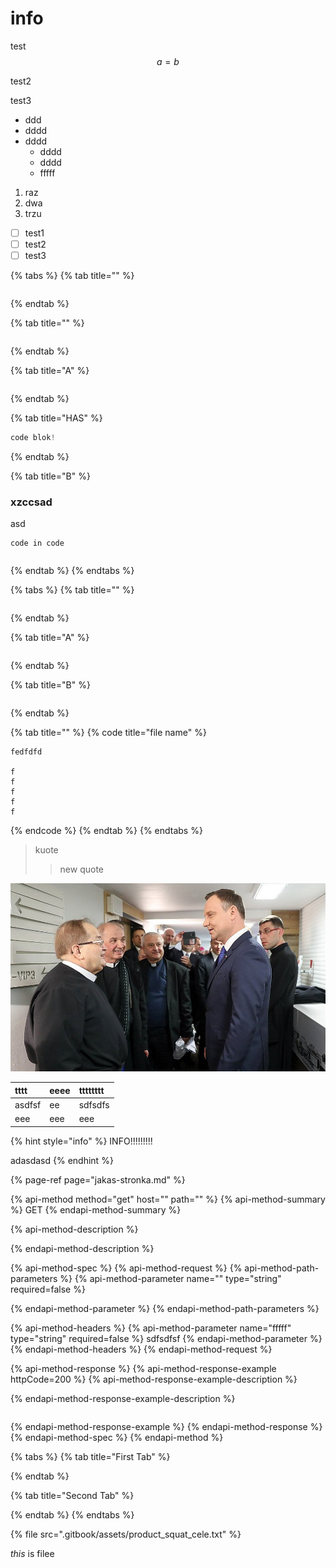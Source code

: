 # info

test $$a = b$$ 

test2

test3

* ddd
* dddd
* dddd
  * dddd
  * dddd
  * fffff

1. raz
2. dwa
3. trzu

* [ ] test1
* [ ] test2
* [ ] test3

{% tabs %}
{% tab title="" %}
```

```
{% endtab %}

{% tab title="" %}
```

```
{% endtab %}

{% tab title="A" %}
```

```
{% endtab %}

{% tab title="HAS" %}
```haskell
code blok!
```
{% endtab %}

{% tab title="B" %}
### xzccsad



asd

```text
code in code
```



```

```
{% endtab %}
{% endtabs %}

{% tabs %}
{% tab title="" %}
```

```
{% endtab %}

{% tab title="A" %}
```text

```
{% endtab %}

{% tab title="B" %}
```

```
{% endtab %}

{% tab title="" %}
{% code title="file name" %}
```
fedfdfd

f
f
f
f
f
```
{% endcode %}
{% endtab %}
{% endtabs %}

> kuote
>
> > new quote

![](.gitbook/assets/z21069195ih-tadeusz-rydzyk-i-andrzej-duda.jpg)

| tttt | eeee | tttttttt |
| :--- | :--- | :--- |
| asdfsf | ee | sdfsdfs |
| eee | eee | eee |

{% hint style="info" %}
INFO!!!!!!!!!

adasdasd
{% endhint %}

{% page-ref page="jakas-stronka.md" %}

{% api-method method="get" host="" path="" %}
{% api-method-summary %}
GET
{% endapi-method-summary %}

{% api-method-description %}

{% endapi-method-description %}

{% api-method-spec %}
{% api-method-request %}
{% api-method-path-parameters %}
{% api-method-parameter name="" type="string" required=false %}

{% endapi-method-parameter %}
{% endapi-method-path-parameters %}

{% api-method-headers %}
{% api-method-parameter name="fffff" type="string" required=false %}
sdfsdfsf
{% endapi-method-parameter %}
{% endapi-method-headers %}
{% endapi-method-request %}

{% api-method-response %}
{% api-method-response-example httpCode=200 %}
{% api-method-response-example-description %}

{% endapi-method-response-example-description %}

```

```
{% endapi-method-response-example %}
{% endapi-method-response %}
{% endapi-method-spec %}
{% endapi-method %}

{% tabs %}
{% tab title="First Tab" %}

{% endtab %}

{% tab title="Second Tab" %}

{% endtab %}
{% endtabs %}

{% file src=".gitbook/assets/product\_squat\_cele.txt" %}





_this_ is filee

